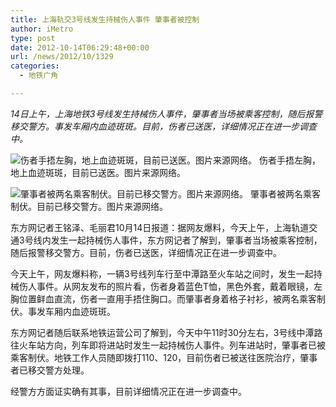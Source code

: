 ```yaml
---
title: 上海轨交3号线发生持械伤人事件 肇事者被控制
author: iMetro
type: post
date: 2012-10-14T06:29:48+00:00
url: /news/2012/10/1329
categories:
  - 地铁广角

---
```

_14日上午，上海地铁3号线发生持械伤人事件，肇事者当场被乘客控制，随后报警移交警方。事发车厢内血迹斑斑。目前，伤者已送医，详细情况正在进一步调查中。_

![伤者手捂左胸，地上血迹斑斑，目前已送医。图片来源网络。][1] 伤者手捂左胸，地上血迹斑斑，目前已送医。图片来源网络。

![肇事者被两名乘客制伏。目前已移交警方。图片来源网络。][2] 肇事者被两名乘客制伏。目前已移交警方。图片来源网络。

东方网记者王铭泽、毛丽君10月14日报道：据网友爆料，今天上午，上海轨道交通3号线内发生一起持械伤人事件，东方网记者了解到，肇事者当场被乘客控制，随后报警移交警方。目前，伤者已送医，详细情况正在进一步调查中。

今天上午，网友爆料称，一辆3号线列车行至中潭路至火车站之间时，发生一起持械伤人事件。从网友发布的照片看，伤者身着蓝色T恤，黑色外套，戴着眼镜，左胸位置鲜血直流，伤者一直用手捂住胸口。而肇事者身着格子衬衫，被两名乘客制伏。事发车厢内血迹斑斑。

东方网记者随后联系地铁运营公司了解到，今天中午11时30分左右，3号线中潭路往火车站方向，列车即将进站时发生一起持械伤人事件。列车进站时，肇事者已被乘客制伏。地铁工作人员随即拨打110、120，目前伤者已被送往医院治疗，肇事者已移交警方处理。

经警方方面证实确有其事，目前详细情况正在进一步调查中。

 [1]: http://i3.sinaimg.cn/dy/c/2012-10-14/U7815P1T1D25355221F21DT20121014140627.jpg "伤者手捂左胸，地上血迹斑斑，目前已送医。图片来源网络。"
 [2]: http://i1.sinaimg.cn/dy/c/2012-10-14/U7815P1T1D25355221F23DT20121014140627.jpg "肇事者被两名乘客制伏。目前已移交警方。图片来源网络。"